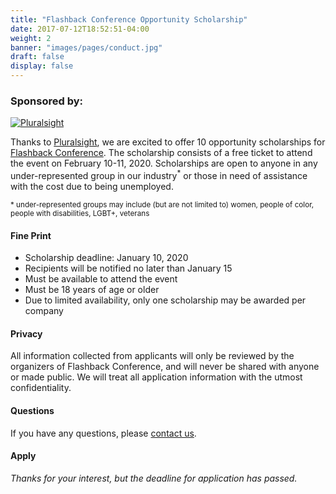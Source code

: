 ```yaml
---
title: "Flashback Conference Opportunity Scholarship"
date: 2017-07-12T18:52:51-04:00
weight: 2
banner: "images/pages/conduct.jpg"
draft: false
display: false
---
```


### Sponsored by:

[![Pluralsight](/img/banners/Pluralsight_logo.png)](https://www.pluralsight.com)

Thanks to [Pluralsight](https://www.pluralsight.com), we are excited to offer 10 opportunity scholarships for [Flashback Conference](/events/flashback-conference-2020/). The scholarship consists of a free ticket to attend the event on February 10-11, 2020. Scholarships are open to anyone in any under-represented group in our industry<sup>*</sup> or those in need of assistance with the cost due to being unemployed.

<small>* under-represented groups may include (but are not limited to) women, people of color, people with disabilities, LGBT+, veterans</small>

#### Fine Print

* Scholarship deadline: January 10, 2020
* Recipients will be notified no later than January 15
* Must be available to attend the event
* Must be 18 years of age or older
* Due to limited availability, only one scholarship may be awarded per company

#### Privacy

All information collected from applicants will only be reviewed by the organizers of Flashback Conference, and will never be shared with anyone or made public. We will treat all application information with the utmost confidentiality.

#### Questions

If you have any questions, please [contact us](/contact/).

#### Apply

_Thanks for your interest, but the deadline for application has passed._